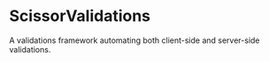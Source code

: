 # ScissorValidations
A validations framework automating both client-side and server-side validations.
